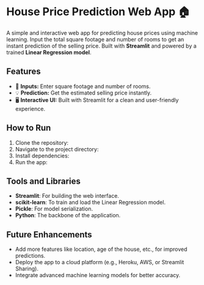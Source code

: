 # House Price Prediction Web App 🏠

A simple and interactive web app for predicting house prices using machine learning. Input the total square footage and number of rooms to get an instant prediction of the selling price. Built with **Streamlit** and powered by a trained **Linear Regression model**.

## Features
- 📏 **Inputs:** Enter square footage and number of rooms.
- 💡 **Prediction:** Get the estimated selling price instantly.
- 🖥️ **Interactive UI:** Built with Streamlit for a clean and user-friendly experience.

## How to Run
1. Clone the repository:
2. Navigate to the project directory:
3. Install dependencies:
4. Run the app:

## Tools and Libraries
- **Streamlit**: For building the web interface.
- **scikit-learn**: To train and load the Linear Regression model.
- **Pickle**: For model serialization.
- **Python**: The backbone of the application.

## Future Enhancements
- Add more features like location, age of the house, etc., for improved predictions.
- Deploy the app to a cloud platform (e.g., Heroku, AWS, or Streamlit Sharing).
- Integrate advanced machine learning models for better accuracy.
